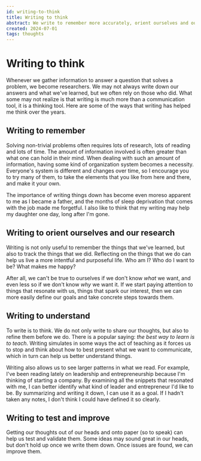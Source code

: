 ```yaml
---
id: writing-to-think
title: Writing to think
abstract: We write to remember more accurately, orient ourselves and our work, understand better, and evaluate what we think more objectively.
created: 2024-07-01
tags: thoughts
---
```


# Writing to think
Whenever we gather information to answer a question that solves a problem, we become researchers. We may not always write down our answers and what we've learned, but we often rely on those who did. What some may not realize is that writing is much more than a communication tool, it is a thinking tool. Here are some of the ways that writing has helped me think over the years.

## Writing to remember
Solving non-trivial problems often requires lots of research, lots of reading and lots of time. The amount of information involved is often greater than what one can hold in their mind. When dealing with such an amount of information, having some kind of organization system becomes a necessity. Everyone's system is different and changes over time, so I encourage you to try many of them, to take the elements that you like from here and there, and make it your own.

The importance of writing things down has become even moreso apparent to me as I became a father, and the months of sleep deprivation that comes with the job made me forgetful. I also like to think that my writing may help my daughter one day, long after I'm gone.

## Writing to orient ourselves and our research
Writing is not only useful to remember the things that we've learned, but also to track the things that we did. Reflecting on the things that we do can help us live a more intentful and purposeful life. Who am I? Who do I want to be? What makes me happy?

After all, we can't be true to ourselves if we don't know *what* we want, and even less so if we don't know *why* we want it. If we start paying attention to things that resonate with us, things that spark our interest, then we can more easily define our goals and take concrete steps towards them.

## Writing to understand
To write is to think. We do not only write to share our thoughts, but also to refine them before we do. There is a popular saying: *the best way to learn is to teach*. Writing simulates in some ways the act of teaching as it forces us to stop and think about how to best present what we want to communicate, which in turn can help us better understand things.

Writing also allows us to see larger patterns in what we read. For example, I've been reading lately on leadership and entrepreneurship because I'm thinking of starting a company. By examining all the snippets that resonated with me, I can better identify what kind of leader and entrepreneur I'd like to be. By summarizing and writing it down, I can use it as a goal. If I hadn't taken any notes, I don't think I could have defined it so clearly.

## Writing to test and improve
Getting our thoughts out of our heads and onto paper (so to speak) can help us test and validate them. Some ideas may sound great in our heads, but don't hold up once we write them down. Once issues are found, we can improve them.

<!-- Like many skills, writing improves through practice and a willingness to accept and learn from criticism. -->

